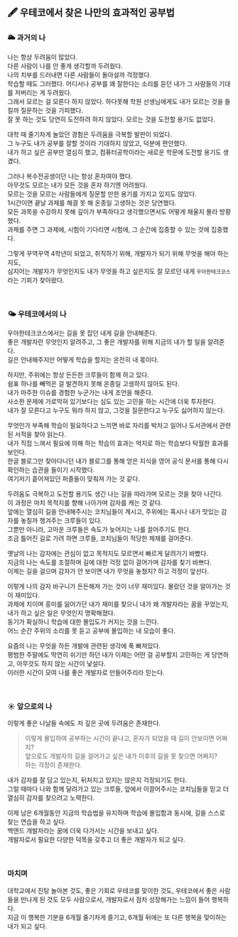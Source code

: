 ## 🖋 우테코에서 찾은 나만의 효과적인 공부법

### 🌥 과거의 나 
나는 항상 두려움이 많았다.  
다른 사람이 나를 안 좋게 생각할까 두려웠다.  
나의 치부를 드러내면 다른 사람들이 돌아설까 걱정했다.  
학습할 때도 그러했다. 어디서나 공부를 꽤 잘한다는 소리를 듣던 내가 그 사람들의 기대를 저버리는 게 두려웠다.  
그래서 모르는 걸 모른다 하지 않았다. 하다못해 학원 선생님에게도 내가 모르는 것을 들킬까 질문하는 것을 기피했다.  
잘 못 하는 것도 당연히 도전하려 하지 않았다. 모르는 것을 도전할 용기도 없었다.  

대학 때 줄기차게 놀았던 경험은 두려움을 극복할 발판이 되었다.  
그 누구도 내가 공부를 잘할 것이라 기대하지 않았고, 덕분에 편안했다.  
내가 하고 싶은 공부만 열심히 했고, 컴퓨터공학이라는 새로운 학문에 도전할 용기도 생겼다.  

그러나 복수전공생이던 나는 항상 혼자여야 했다.  
아무것도 모르는 내가 모든 것을 혼자 하기엔 어려웠다.  
모르는 것을 모르는 사람들에게 질문할 만한 용기를 가지고 있지도 않았다.  
1시간이면 끝날 과제를 해결 못 해 온종일 고생하는 것은 당연했다.  
모든 과목을 수강하지 못해 깊이가 부족하다고 생각했으면서도 어떻게 채울지 몰라 방황했다.  
과제를 주면 그 과제에, 시험이 기다리면 시험에, 그 순간에 집중할 수 있는 것에 집중했다.  

그렇게 꾸역꾸역 4학년이 되었고, 취직하기 위해, 개발자가 되기 위해 무엇을 해야 하는지도,  
심지어는 개발자가 무엇인지도 내가 무엇을 하고 싶은지도 잘 모르던 내게 `우아한테크코스`라는 기회가 찾아왔다.  

<br>

### 🌤 우테코에서의 나
우아한테크코스에서는 길을 못 잡던 내게 길을 안내해준다.  
좋은 개발자란 무엇인지 알려주고, 그 좋은 개발자를 위해 지금의 내가 할 일을 알려준다.  
길은 안내해주지만 어떻게 학습을 할지는 온전히 내 몫이다.  

하지만, 주위에는 항상 든든한 크루들이 함께 하고 있다.  
쉼표 하나를 빼먹은 걸 발견하지 못해 온종일 고생하지 않아도 된다.  
내가 마주한 이슈를 경험한 누군가는 내게 조언을 해준다.  
사소한 문제에 가로막혀 있기보다는 심도 있는 고민을 하는 시간에 더욱 투자한다.  
내가 잘 모른다고 누구도 뭐라 하지 않고, 그것을 질문한다고 누구도 싫어하지 않는다.  

무엇인가 부족해 학습이 필요하다고 느끼면 바로 자리를 박차고 일어나 도서관에서 관련된 서적을 찾아 읽는다.  
내가 직접 느껴서 필요에 의해 하는 학습의 효과는 억지로 하는 학습보다 탁월한 효과를 보인다.  
한글 블로그만 찾아다니던 내가 블로그를 통해 얻은 지식을 영어 공식 문서를 통해 다시 확인하는 습관을 들이기 시작했다.  
여기저기 흩어져있던 퍼즐들이 맞춰져 가는 것 같다.  

두려움도 극복하고 도전할 용기도 생긴 나는 길을 따라가며 모르는 것을 찾아 나간다.  
이 과정은 마치 목적지를 향해 나아가며 감자를 캐는 것 같다.  
앞에는 열심히 길을 안내해주시는 코치님들이 계시고, 주위에는 혹시나 내가 맛있는 감자를 놓칠까 챙겨주는 크루들이 있다.  
그뿐만 아니라, 고마운 크루들은 속도가 늦어지는 나를 끌어주기도 한다.  
조금 틀어진 길로 가려 하면 크루들, 코치님들이 적당한 제재를 걸어준다.  

옛날의 나는 감자에는 관심이 없고 목적지도 모르면서 빠르게 달려가기 바빴다.  
지금의 나는 속도를 조절하며 길에 대한 걱정 없이 걸어가며 감자를 찾기 바쁘다.  
이제는 길을 걸으며 감자가 안 보이면 내가 무엇을 놓쳤지? 하고 걱정이 앞선다.  

이렇게 나의 감자 바구니가 든든해져 가는 것이 너무 재미있다. 몰랐던 것을 알아가는 것이 재미있다.  
과제에 치이며 흥미를 잃어가던 내가 재미를 찾으니 내가 왜 개발자라는 꿈을 꾸었는지, 내가 하고 싶은 일은 무엇인지 명확해졌다.  
동기가 확실하니 학습에 대한 몰입도가 커지는 것을 느낀다.  
어느 순간 주위의 소리를 못 듣고 공부에 몰입하는 내 모습이 좋다.  

요즘의 나는 무엇을 하든 개발에 관련된 생각에 푹 빠져있다.  
평범한 주말에도 막연히 쉬기만 하던 내가 이제는 어떤 걸 공부할지 고민하는 게 당연하고, 아무것도 하지 않는 시간이 낯설다.  
이러한 시간이 모여 나를 좋은 개발자로 만들어주리라 믿는다.  

<br>

### ☀️ 앞으로의 나
이렇게 좋은 나날들 속에도 저 깊은 곳에 두려움은 존재한다.  
> 이렇게 몰입하여 공부하는 시간이 끝나고, 혼자가 되었을 때 길이 안보이면 어쩌지?  
> 앞으로도 개발자의 길을 걸어가고 싶은 내가 이후의 길을 못 찾으면 어쩌지?  
하는 걱정이 존재한다.  

내가 감자를 잘 담고 있는지, 뒤처지고 있지는 않은지 걱정되기도 한다.  
그럴 때마다 나와 함께 달려가고 있는 크루들, 앞에서 이끌어주시는 코치님들을 믿고 더 열심히 감자를 찾으려고 노력한다.  

이제 남은 6개월동안 지금의 학습법을 유지하며 학습에 몰입함과 동시에, 길을 스스로 찾는 연습을 하고 싶다.  
백엔드 개발자라는 꿈에 더욱 다가서는 시간을 보내고 싶다.  
개발자로서 필요한 다양한 덕목을 갖추고 더 좋은 개발자가 되고 싶다.  

<br>

### 마치며
대학교에서 진탕 놀아본 것도, 좋은 기회로 우테코를 맞이한 것도, 우테코에서 좋은 사람들을 만나게 된 것도 모두 사람으로서, 개발자로서 점차 성장해가는 느낌이 들어 행복하다.  
지금 이 행복한 기분을 6개월 줄기차게 즐기고, 6개월 뒤에는 또 다른 행복을 맞이하는 내가 되고 싶다.  
